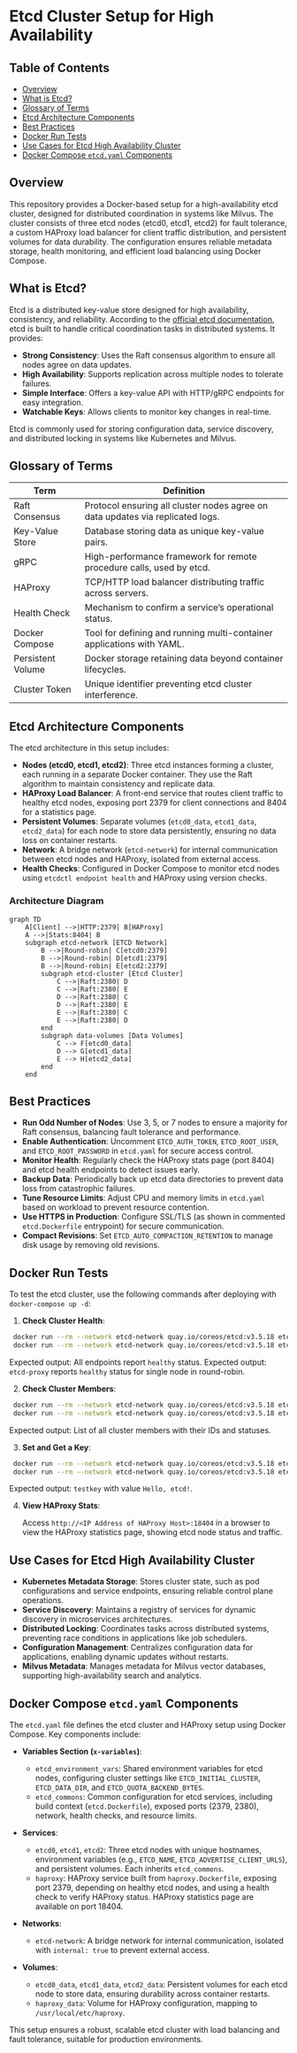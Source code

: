 # Etcd Cluster Setup for High Availability

## Table of Contents

- [Overview](#overview)
- [What is Etcd?](#what-is-etcd)
- [Glossary of Terms](#glossary-of-terms)
- [Etcd Architecture Components](#etcd-architecture-components)
- [Best Practices](#best-practices)
- [Docker Run Tests](#docker-run-tests)
- [Use Cases for Etcd High Availability Cluster](#use-cases-for-etcd-high-availability-cluster)
- [Docker Compose `etcd.yaml` Components](#docker-compose-etcdyaml-components)

## Overview

This repository provides a Docker-based setup for a high-availability etcd cluster, 
designed for distributed coordination in systems like Milvus. The cluster consists 
of three etcd nodes (etcd0, etcd1, etcd2) for fault tolerance, a custom HAProxy load 
balancer for client traffic distribution, and persistent volumes for data durability. 
The configuration ensures reliable metadata storage, health monitoring, and efficient 
load balancing using Docker Compose.

## What is Etcd?

Etcd is a distributed key-value store designed for high availability, consistency, 
and reliability. According to the [official etcd documentation](https://etcd.io/docs/v3.3/learning/), 
etcd is built to handle critical coordination tasks in distributed systems. It provides:

- **Strong Consistency**: Uses the Raft consensus algorithm to ensure all nodes agree on data updates.
- **High Availability**: Supports replication across multiple nodes to tolerate failures.
- **Simple Interface**: Offers a key-value API with HTTP/gRPC endpoints for easy integration.
- **Watchable Keys**: Allows clients to monitor key changes in real-time.

Etcd is commonly used for storing configuration data, service discovery, and distributed locking in 
systems like Kubernetes and Milvus.

## Glossary of Terms

| Term              | Definition                                                                     |
|-------------------|--------------------------------------------------------------------------------|
| Raft Consensus    | Protocol ensuring all cluster nodes agree on data updates via replicated logs. |
| Key-Value Store   | Database storing data as unique key-value pairs.                               |
| gRPC              | High-performance framework for remote procedure calls, used by etcd.           |
| HAProxy           | TCP/HTTP load balancer distributing traffic across servers.                    |
| Health Check      | Mechanism to confirm a service’s operational status.                           |
| Docker Compose    | Tool for defining and running multi-container applications with YAML.          |
| Persistent Volume | Docker storage retaining data beyond container lifecycles.                     |
| Cluster Token     | Unique identifier preventing etcd cluster interference.                        |

## Etcd Architecture Components

The etcd architecture in this setup includes:

- **Nodes (etcd0, etcd1, etcd2)**: Three etcd instances forming a cluster, each running in a separate Docker container. They use the Raft algorithm to maintain consistency and replicate data.
- **HAProxy Load Balancer**: A front-end service that routes client traffic to healthy etcd nodes, exposing port 2379 for client connections and 8404 for a statistics page.
- **Persistent Volumes**: Separate volumes (`etcd0_data`, `etcd1_data`, `etcd2_data`) for each node to store data persistently, ensuring no data loss on container restarts.
- **Network**: A bridge network (`etcd-network`) for internal communication between etcd nodes and HAProxy, isolated from external access.
- **Health Checks**: Configured in Docker Compose to monitor etcd nodes using `etcdctl endpoint health` and HAProxy using version checks.


### Architecture Diagram
```mermaid
graph TD
    A[Client] -->|HTTP:2379| B[HAProxy]
    A -->|Stats:8404| B
    subgraph etcd-network [ETCD Network]
        B -->|Round-robin| C[etcd0:2379]
        B -->|Round-robin| D[etcd1:2379]
        B -->|Round-robin| E[etcd2:2379]
        subgraph etcd-cluster [Etcd Cluster]
            C -->|Raft:2380| D
            C -->|Raft:2380| E
            D -->|Raft:2380| C
            D -->|Raft:2380| E
            E -->|Raft:2380| C
            E -->|Raft:2380| D
        end
        subgraph data-volumes [Data Volumes]
            C --> F[etcd0_data]
            D --> G[etcd1_data]
            E --> H[etcd2_data]
        end
    end
```

## Best Practices

- **Run Odd Number of Nodes**: Use 3, 5, or 7 nodes to ensure a majority for Raft consensus, balancing fault tolerance and performance.
- **Enable Authentication**: Uncomment `ETCD_AUTH_TOKEN`, `ETCD_ROOT_USER`, and `ETCD_ROOT_PASSWORD` in `etcd.yaml` for secure access control.
- **Monitor Health**: Regularly check the HAProxy stats page (port 8404) and etcd health endpoints to detect issues early.
- **Backup Data**: Periodically back up etcd data directories to prevent data loss from catastrophic failures.
- **Tune Resource Limits**: Adjust CPU and memory limits in `etcd.yaml` based on workload to prevent resource contention.
- **Use HTTPS in Production**: Configure SSL/TLS (as shown in commented `etcd.Dockerfile` entrypoint) for secure communication.
- **Compact Revisions**: Set `ETCD_AUTO_COMPACTION_RETENTION` to manage disk usage by removing old revisions.

## Docker Run Tests

To test the etcd cluster, use the following commands after deploying with `docker-compose up -d`:

1. **Check Cluster Health**:

  ```bash
   docker run --rm --network etcd-network quay.io/coreos/etcd:v3.5.18 etcdctl --endpoints=http://etcd0:2379,http://etcd1:2379,http://etcd2:2379 endpoint health
   docker run --rm --network etcd-network quay.io/coreos/etcd:v3.5.18 etcdctl --endpoints=http://etcd-proxy:2379 endpoint health
  ```

   Expected output: All endpoints report `healthy` status.
   Expected output: `etcd-proxy` reports `healthy` status for single node in round-robin.

2. **Check Cluster Members**:

  ```bash
   docker run --rm --network etcd-network quay.io/coreos/etcd:v3.5.18 etcdctl --endpoints=http://etcd0:2379,http://etcd1:2379,http://etcd2:2379 member list
   docker run --rm --network etcd-network quay.io/coreos/etcd:v3.5.18 etcdctl --endpoints=http://etcd-proxy:2379 member list
   ```

   Expected output: List of all cluster members with their IDs and statuses.

3. **Set and Get a Key**:

  ```bash
   docker run --rm --network etcd-network quay.io/coreos/etcd:v3.5.18 etcdctl --endpoints=http://etcd-proxy:2379 put testkey "Hello, etcd!"
   docker run --rm --network etcd-network quay.io/coreos/etcd:v3.5.18 etcdctl --endpoints=http://etcd-proxy:2379 get testkey
  ```

   Expected output: `testkey` with value `Hello, etcd!`.

4. **View HAProxy Stats**:

   Access `http://<IP Address of HAProxy Host>:18404` in a browser to view the HAProxy statistics page, showing etcd node status and traffic.

## Use Cases for Etcd High Availability Cluster

- **Kubernetes Metadata Storage**: Stores cluster state, such as pod configurations and service endpoints, ensuring reliable control plane operations.
- **Service Discovery**: Maintains a registry of services for dynamic discovery in microservices architectures.
- **Distributed Locking**: Coordinates tasks across distributed systems, preventing race conditions in applications like job schedulers.
- **Configuration Management**: Centralizes configuration data for applications, enabling dynamic updates without restarts.
- **Milvus Metadata**: Manages metadata for Milvus vector databases, supporting high-availability search and analytics.

## Docker Compose `etcd.yaml` Components

The `etcd.yaml` file defines the etcd cluster and HAProxy setup using Docker Compose. Key components include:

- **Variables Section (`x-variables`)**:
  - `etcd_environment_vars`: Shared environment variables for etcd nodes, configuring cluster settings like `ETCD_INITIAL_CLUSTER`, `ETCD_DATA_DIR`, and `ETCD_QUOTA_BACKEND_BYTES`.
  - `etcd_commons`: Common configuration for etcd services, including build context (`etcd.Dockerfile`), exposed ports (2379, 2380), network, health checks, and resource limits.

- **Services**:
  - `etcd0`, `etcd1`, `etcd2`: Three etcd nodes with unique hostnames, environment variables (e.g., `ETCD_NAME`, `ETCD_ADVERTISE_CLIENT_URLS`), and persistent volumes. Each inherits `etcd_commons`.
  - `haproxy`: HAProxy service built from `haproxy.Dockerfile`, exposing port 2379, depending on healthy etcd nodes, and using a health check to verify HAProxy status. HAProxy statistics page are available on port 18404.

- **Networks**:
  - `etcd-network`: A bridge network for internal communication, isolated with `internal: true` to prevent external access.

- **Volumes**:
  - `etcd0_data`, `etcd1_data`, `etcd2_data`: Persistent volumes for each etcd node to store data, ensuring durability across container restarts.
  - `haproxy_data`: Volume for HAProxy configuration, mapping to `/usr/local/etc/haproxy`.

This setup ensures a robust, scalable etcd cluster with load balancing and fault tolerance, suitable for production environments.